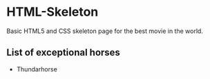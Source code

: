 # HTML-Skeleton
Basic HTML5 and CSS skeleton page for the best movie in the world.

## List of exceptional horses
* Thundarhorse
